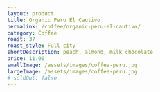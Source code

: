 ```yaml
---
layout: product
title: Organic Peru El Cautivo
permalink: /coffee/organic-peru-el-cautivo/
category: Coffee
roast: 37
roast_style: Full city
shortDescription: peach, almond, milk chocolate
price: 11.00
smallImage: /assets/images/coffee-peru.jpg
largeImage: /assets/images/coffee-peru.jpg
# soldOut: false
---  
```

